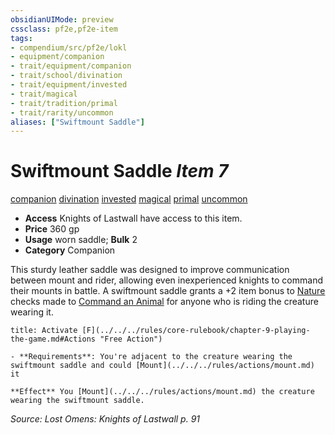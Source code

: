 ```yaml
---
obsidianUIMode: preview
cssclass: pf2e,pf2e-item
tags:
- compendium/src/pf2e/lokl
- equipment/companion
- trait/equipment/companion
- trait/school/divination
- trait/equipment/invested
- trait/magical
- trait/tradition/primal
- trait/rarity/uncommon
aliases: ["Swiftmount Saddle"]
---
```

# Swiftmount Saddle *Item 7*  
[companion](companion.md)  [divination](divination.md)  [invested](invested.md)  [magical](magical.md)  [primal](primal.md)  [uncommon](uncommon.md)  

- **Access** Knights of Lastwall have access to this item.
- **Price** 360 gp
- **Usage** worn saddle; **Bulk** 2
- **Category** Companion

This sturdy leather saddle was designed to improve communication between mount and rider, allowing even inexperienced knights to command their mounts in battle. A swiftmount saddle grants a +2 item bonus to [Nature](../../skills.md#Nature) checks made to [Command an Animal](command-an-animal.md) for anyone who is riding the creature wearing it.

```ad-embed-ability
title: Activate [F](../../../rules/core-rulebook/chapter-9-playing-the-game.md#Actions "Free Action")

- **Requirements**: You're adjacent to the creature wearing the swiftmount saddle and could [Mount](../../../rules/actions/mount.md) it

**Effect** You [Mount](../../../rules/actions/mount.md) the creature wearing the swiftmount saddle.
```

*Source: Lost Omens: Knights of Lastwall p. 91*
